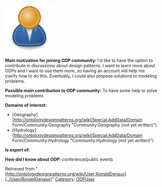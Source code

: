 [![Image:ODPUser.png](../images/a/a6/ODPUser.png)](../Image/ODPUser.png "Image:ODPUser.png")




  





__Main motivation for joining ODP community:__ I'd like to have the option to contribute in discussions about design patterns. I want to learn more about ODPs and I want to use them more, so having an account will help me clarify how to do this. Eventually, I could also propose solutions to modeling problems.


__Possible main contribution to ODP community:__ To have some help to solve modeling problems


__Domains of interest:__


  




* [Geography](http://ontologydesignpatterns.org/wiki/Special:AddData/Domain Form/Community:Geography "Community:Geography (not yet written)")
* [Hydrology](http://ontologydesignpatterns.org/wiki/Special:AddData/Domain Form/Community:Hydrology "Community:Hydrology (not yet written)")


__Is expert of:__


  

__How did I know about ODP:__ conference/public events






Retrieved from "[http://ontologydesignpatterns.org/wiki/User:RonaldDenaux](../User/RonaldDenaux)"
 [Category](http://ontologydesignpatterns.org/wiki/Special:Categories "Special:Categories"): [ODPUser](../Category/ODPUser "Category:ODPUser")